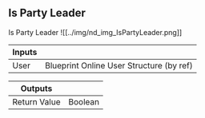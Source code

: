 ## Is Party Leader
Is Party Leader
![[../img/nd_img_IsPartyLeader.png]]

|Inputs||
|--|--|
| User | Blueprint Online User Structure (by ref) |

|Outputs||
|--|--|
| Return Value | Boolean |
